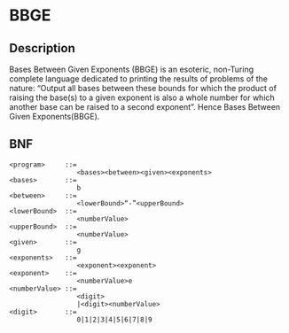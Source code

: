 # BBGE
## Description
Bases Between Given Exponents (BBGE) is an esoteric, non-Turing complete language dedicated to printing the results of problems of the nature: “Output all bases between these bounds for which the product of raising the base(s) to a given exponent is also a whole number for which another base can be raised to a second exponent”. Hence Bases Between Given Exponents(BBGE).
## BNF
```
<program>     ::=
                 <bases><between><given><exponents>
<bases>       ::=
                 b
<between>     ::=
                 <lowerBound>“-”<upperBound>
<lowerBound>  ::=
                 <numberValue>
<upperBound>  ::=
                 <numberValue>
<given>       ::=
                 g
<exponents>   ::=
                 <exponent><exponent>
<exponent>    ::=
                 <numberValue>e
<numberValue> ::=
                 <digit>
                 |<digit><numberValue>
<digit>       ::=
                 0|1|2|3|4|5|6|7|8|9
```